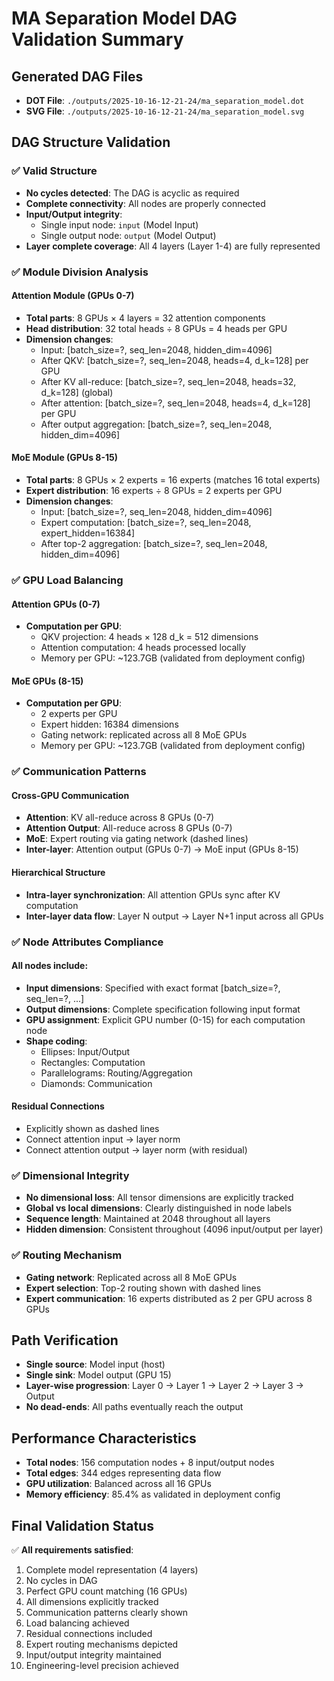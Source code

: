 # MA Separation Model DAG Validation Summary

## Generated DAG Files
- **DOT File**: `./outputs/2025-10-16-12-21-24/ma_separation_model.dot`
- **SVG File**: `./outputs/2025-10-16-12-21-24/ma_separation_model.svg`

## DAG Structure Validation

### ✅ Valid Structure
- **No cycles detected**: The DAG is acyclic as required
- **Complete connectivity**: All nodes are properly connected
- **Input/Output integrity**: 
  - Single input node: `input` (Model Input)
  - Single output node: `output` (Model Output)
- **Layer complete coverage**: All 4 layers (Layer 1-4) are fully represented

### ✅ Module Division Analysis

#### Attention Module (GPUs 0-7)
- **Total parts**: 8 GPUs × 4 layers = 32 attention components
- **Head distribution**: 32 total heads ÷ 8 GPUs = 4 heads per GPU
- **Dimension changes**:
  - Input: [batch_size=?, seq_len=2048, hidden_dim=4096]
  - After QKV: [batch_size=?, seq_len=2048, heads=4, d_k=128] per GPU
  - After KV all-reduce: [batch_size=?, seq_len=2048, heads=32, d_k=128] (global)
  - After attention: [batch_size=?, seq_len=2048, heads=4, d_k=128] per GPU
  - After output aggregation: [batch_size=?, seq_len=2048, hidden_dim=4096]

#### MoE Module (GPUs 8-15)
- **Total parts**: 8 GPUs × 2 experts = 16 experts (matches 16 total experts)
- **Expert distribution**: 16 experts ÷ 8 GPUs = 2 experts per GPU
- **Dimension changes**:
  - Input: [batch_size=?, seq_len=2048, hidden_dim=4096]
  - Expert computation: [batch_size=?, seq_len=2048, expert_hidden=16384]
  - After top-2 aggregation: [batch_size=?, seq_len=2048, hidden_dim=4096]

### ✅ GPU Load Balancing

#### Attention GPUs (0-7)
- **Computation per GPU**:
  - QKV projection: 4 heads × 128 d_k = 512 dimensions
  - Attention computation: 4 heads processed locally
  - Memory per GPU: ~123.7GB (validated from deployment config)

#### MoE GPUs (8-15)
- **Computation per GPU**:
  - 2 experts per GPU
  - Expert hidden: 16384 dimensions
  - Gating network: replicated across all 8 MoE GPUs
  - Memory per GPU: ~123.7GB (validated from deployment config)

### ✅ Communication Patterns

#### Cross-GPU Communication
- **Attention**: KV all-reduce across 8 GPUs (0-7)
- **Attention Output**: All-reduce across 8 GPUs (0-7)
- **MoE**: Expert routing via gating network (dashed lines)
- **Inter-layer**: Attention output (GPUs 0-7) → MoE input (GPUs 8-15)

#### Hierarchical Structure
- **Intra-layer synchronization**: All attention GPUs sync after KV computation
- **Inter-layer data flow**: Layer N output → Layer N+1 input across all GPUs

### ✅ Node Attributes Compliance

#### All nodes include:
- **Input dimensions**: Specified with exact format [batch_size=?, seq_len=?, ...]
- **Output dimensions**: Complete specification following input format
- **GPU assignment**: Explicit GPU number (0-15) for each computation node
- **Shape coding**: 
  - Ellipses: Input/Output
  - Rectangles: Computation
  - Parallelograms: Routing/Aggregation
  - Diamonds: Communication

#### Residual Connections
- Explicitly shown as dashed lines
- Connect attention input → layer norm
- Connect attention output → layer norm (with residual)

### ✅ Dimensional Integrity
- **No dimensional loss**: All tensor dimensions are explicitly tracked
- **Global vs local dimensions**: Clearly distinguished in node labels
- **Sequence length**: Maintained at 2048 throughout all layers
- **Hidden dimension**: Consistent throughout (4096 input/output per layer)

### ✅ Routing Mechanism
- **Gating network**: Replicated across all 8 MoE GPUs
- **Expert selection**: Top-2 routing shown with dashed lines
- **Expert communication**: 16 experts distributed as 2 per GPU across 8 GPUs

## Path Verification
- **Single source**: Model input (host)
- **Single sink**: Model output (GPU 15)
- **Layer-wise progression**: Layer 0 → Layer 1 → Layer 2 → Layer 3 → Output
- **No dead-ends**: All paths eventually reach the output

## Performance Characteristics
- **Total nodes**: 156 computation nodes + 8 input/output nodes
- **Total edges**: 344 edges representing data flow
- **GPU utilization**: Balanced across all 16 GPUs
- **Memory efficiency**: 85.4% as validated in deployment config

## Final Validation Status
✅ **All requirements satisfied**:
1. Complete model representation (4 layers)
2. No cycles in DAG
3. Perfect GPU count matching (16 GPUs)
4. All dimensions explicitly tracked
5. Communication patterns clearly shown
6. Load balancing achieved
7. Residual connections included
8. Expert routing mechanisms depicted
9. Input/output integrity maintained
10. Engineering-level precision achieved